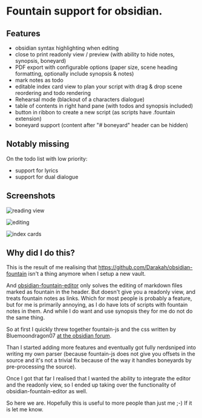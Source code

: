 # Fountain support for obsidian.

## Features

- obsidian syntax highlighting when editing
- close to print readonly view / preview (with ability to hide notes, synopsis, boneyard)
- PDF export with configurable options (paper size, scene heading formatting, optionally include synopsis & notes)
- mark notes as todo
- editable index card view to plan your script with drag & drop scene reordering and todo rendering
- Rehearsal mode (blackout of a characters dialogue)
- table of contents in right hand pane (with todos and synopsis included)
- button in ribbon to create a new script (as scripts have .fountain extension)
- boneyard support (content after "# boneyard" header can be hidden)

## Notably missing

On the todo list with low priority:

- support for lyrics
- support for dual dialogue

## Screenshots

![reading view](https://github.com/user-attachments/assets/56ddc475-4417-4b7b-b916-669cd3e29dce)

![editing](https://github.com/user-attachments/assets/eae1ec17-5fd6-458e-a936-5182c8e4f0da)

![index cards](https://github.com/user-attachments/assets/0f0a7c3b-f7a6-4ad7-a809-75da6991d103)


## Why did I do this?

This is the result of me realising that https://github.com/Darakah/obsidian-fountain isn't a thing
anymore  when I setup a new vault.

And [obsidian-fountain-editor](https://github.com/chuangcaleb/obsidian-fountain-editor) only solves
the editing of markdown files marked as fountain in the header. But doesn't give you a readonly view,
and treats fountain notes as links.  Which for most people is probably a feature, but for me is
primarily annoying, as I do have lots of scripts with fountain notes in them. And while I do want
and use synopsis they for me do not do the same thing.

So at first I quickly threw together fountain-js and the css written by Bluemoondragon07
[at the obsidian forum](https://forum.obsidian.md/t/pro-screenwriting-snippet-write-screenplays-in-markdown-fountain-plugin-styling-canvas-index-cards-and-well-formatted-export/62477).

Than I started adding more features  and eventually got fully nerdsniped into writing my
own parser (because fountain-js does not give you offsets in the source and it's not
a trivial fix because of the way it handles boneyards by pre-processing the source).

Once I got that far I realised that I wanted the ability to integrate the editor and the
readonly view, so I ended up taking over the functionality of obsidian-fountain-editor
as well.

So here we are. Hopefully this is useful to more people than just me ;-) If it is let me know.
